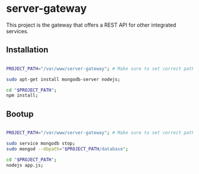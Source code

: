 
# server-gateway

This project is the gateway that offers a REST API for other integrated services.


## Installation

```bash

PROJECT_PATH="/var/www/server-gateway"; # Make sure to set correct path;

sudo apt-get install mongodb-server nodejs;

cd "$PROJECT_PATH";
npm install;
```


## Bootup

```bash

PROJECT_PATH="/var/www/server-gateway"; # Make sure to set correct path;

sudo service mongodb stop;
sudo mongod --dbpath="$PROJECT_PATH/database";

cd "$PROJECT_PATH";
nodejs app.js;
```

